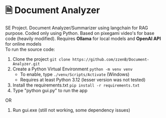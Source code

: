 **🗎 Document Analyzer** 
===============	
SE Project. Document Analyzer/Summarizer using langchain for RAG purpose. Coded only using Python. Based on pixegami video's for base code (heavily modified). 
Requires **Ollama** for local models and **OpenAI API** for online models<br>
To run the source code:
1. Clone the project `git clone https://github.com/zzenB/Document-Analyzer.git`
2. Create a Python Virtual Environment `python -m venv venv`
    * To enable, type `./venv/Scripts/Activate` (Windows)
    * Requires at least Python 3.12 (lesser version was not tested)
3. Install the requirements.txt `pip install -r requirements.txt`
4. Type "python gui.py" to run the app




OR <br>
1. Run gui.exe (still not working, some dependency issues)
